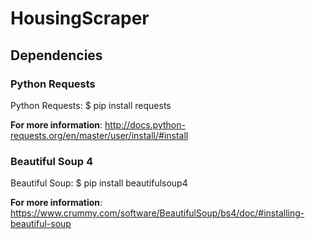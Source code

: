 # HousingScraper

## Dependencies

### Python Requests

Python Requests: $ pip install requests

**For more information**: http://docs.python-requests.org/en/master/user/install/#install

### Beautiful Soup 4

Beautiful Soup: $ pip install beautifulsoup4

**For more information**: https://www.crummy.com/software/BeautifulSoup/bs4/doc/#installing-beautiful-soup


